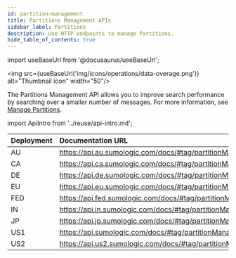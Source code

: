 ```yaml
---
id: partition-management
title: Partitions Management APIs
sidebar_label: Partitions
description: Use HTTP endpoints to manage Partitions.
hide_table_of_contents: true
---
```


import useBaseUrl from '@docusaurus/useBaseUrl';

<img src={useBaseUrl('img/icons/operations/data-overage.png')} alt="Thumbnail icon" width="50"/>

The Partitions Management API allows you to improve search performance by searching over a smaller number of messages. For more information, see [Manage Partitions](https://help.sumologic.com/?cid=5231).

import ApiIntro from '../reuse/api-intro.md';

<ApiIntro/>

| Deployment | Documentation URL                                           |
|:------------|:-------------------------------------------------------------|
| AU         | https://api.au.sumologic.com/docs/#tag/partitionManagement  |
| CA         | https://api.ca.sumologic.com/docs/#tag/partitionManagement  |
| DE         | https://api.de.sumologic.com/docs/#tag/partitionManagement  |
| EU         | https://api.eu.sumologic.com/docs/#tag/partitionManagement  |
| FED        | https://api.fed.sumologic.com/docs/#tag/partitionManagement |
| IN         | https://api.in.sumologic.com/docs/#tag/partitionManagement  |
| JP         | https://api.jp.sumologic.com/docs/#tag/partitionManagement  |
| US1        | https://api.sumologic.com/docs/#tag/partitionManagement     |
| US2        | https://api.us2.sumologic.com/docs/#tag/partitionManagement |
